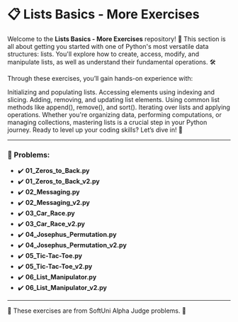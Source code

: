 # 📋 Lists Basics - More Exercises

Welcome to the **Lists Basics - More Exercises** repository! 🚀
This section is all about getting you started with one of Python's most versatile data structures: lists. You'll explore how to create, access, modify, and manipulate lists, as well as understand their fundamental operations. 🛠️

Through these exercises, you’ll gain hands-on experience with:

Initializing and populating lists.
Accessing elements using indexing and slicing.
Adding, removing, and updating list elements.
Using common list methods like append(), remove(), and sort().
Iterating over lists and applying operations.
Whether you're organizing data, performing computations, or managing collections, mastering lists is a crucial step in your Python journey. Ready to level up your coding skills? Let’s dive in! 🌟

---

### 📓 Problems:

- ✔️ **01_Zeros_to_Back.py**
- ✔️ **01_Zeros_to_Back_v2.py**
- ✔️ **02_Messaging.py**
- ✔️ **02_Messaging_v2.py**
- ✔️ **03_Car_Race.py**
- ✔️ **03_Car_Race_v2.py**
- ✔️ **04_Josephus_Permutation.py**
- ✔️ **04_Josephus_Permutation_v2.py**
- ✔️ **05_Tic-Tac-Toe.py**
- ✔️ **05_Tic-Tac-Toe_v2.py**
- ✔️ **06_List_Manipulator.py**
- ✔️ **06_List_Manipulator_v2.py**

---

🚀 These exercises are from SoftUni Alpha Judge problems. 👋
